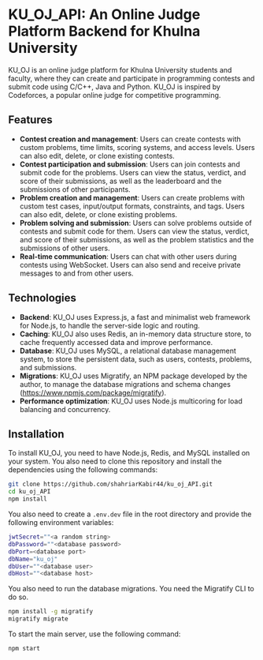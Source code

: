 

# KU_OJ_API: An Online Judge Platform Backend for Khulna University

KU_OJ is an online judge platform for Khulna University students and faculty, where they can create and participate in programming contests and submit code using C/C++, Java and Python. KU_OJ is inspired by Codeforces, a popular online judge for competitive programming.

## Features

- **Contest creation and management**: Users can create contests with custom problems, time limits, scoring systems, and access levels. Users can also edit, delete, or clone existing contests.
- **Contest participation and submission**: Users can join contests and submit code for the problems. Users can view the status, verdict, and score of their submissions, as well as the leaderboard and the submissions of other participants.
- **Problem creation and management**: Users can create problems with custom test cases, input/output formats, constraints, and tags. Users can also edit, delete, or clone existing problems.
- **Problem solving and submission**: Users can solve problems outside of contests and submit code for them. Users can view the status, verdict, and score of their submissions, as well as the problem statistics and the submissions of other users.
- **Real-time communication**: Users can chat with other users during contests using WebSocket. Users can also send and receive private messages to and from other users.


## Technologies

- **Backend**: KU_OJ uses Express.js, a fast and minimalist web framework for Node.js, to handle the server-side logic and routing.
- **Caching**: KU_OJ also uses Redis, an in-memory data structure store, to cache frequently accessed data and improve performance. 
- **Database**: KU_OJ uses MySQL, a relational database management system, to store the persistent data, such as users, contests, problems, and submissions. 
- **Migrations**: KU_OJ uses Migratify, an NPM package developed by the author, to manage the database migrations and schema changes (https://www.npmjs.com/package/migratify).
- **Performance optimization**: KU_OJ uses Node.js multicoring for load balancing and concurrency.
 

## Installation

To install KU_OJ, you need to have Node.js, Redis, and MySQL installed on your system. You also need to clone this repository and install the dependencies using the following commands:

```bash
git clone https://github.com/shahriarKabir44/ku_oj_API.git
cd ku_oj_API
npm install

```

You also need to create a `.env.dev` file in the root directory and provide the following environment variables:

```bash
jwtSecret=""<a random string>
dbPassword=""<database password>
dbPort=<database port>
dbName="ku_oj"
dbUser=""<database user>
dbHost=""<database host>
```

You also need to run the database migrations. You need the Migratify CLI to do so.

```bash
npm install -g migratify 
migratify migrate
```

To start the main server, use the following command:

```bash
npm start
```
 
